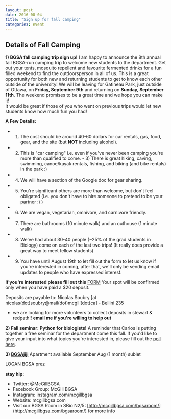 ```yaml
---
layout: post
date: 2016-08-04
title: "Sign up for fall camping"
categories: event
---
```


## Details of Fall Camping 


**1) BGSA fall camping trip sign up!**
I am happy to announce the 8th annual fall BGSA-run camping trip to welcome new students to the department. Get out your tents, mosquito repellent and favourite fermented drinks for a fun filled weekend to find the outdoorsperson in all of us. This is a great opportunity for both new and returning students to get to know each other outside of the university!
We will be leaving for Gatineau Park, just outside of Ottawa, on **Friday, September 9th** and returning on **Sunday, September 11th**.
The weekend promises to be a great time and we hope you can make it!  
It would be great if those of you who went on previous trips would let new students know how much fun you had!

**A Few Details:**
 - 1) The cost should be around 40-60 dollars for car rentals, gas, food, gear, and the site (but __NOT__ including alcohol).

 - 2) This is "car camping" i.e. even if you've never been camping you're more than qualified to come. - 3) There is great hiking, caving, swimming, canoe/kayak rentals, fishing, and biking (and bike rentals) in the park :) 

 - 4) We will have a section of the Google doc for gear sharing.

 - 5) You're significant others are more than welcome, but don't feel obligated (i.e. you don't have to hire someone to pretend to be your partner :) )

 - 6) We are vegan, vegetarian, omnivore, and carnivore friendly.

 - 7) There are bathrooms (10 minute walk) and an outhouse (1 minute walk)

 - 8) We've had about 30-40 people (~25% of the grad students in Biology) come on each of the last two trips! (It really does provide a great way to meet fellow students)

 - 9) You have until August 19th to let fill out the form to let us know if you're interested in coming, after that, we'll only be sending email updates to people who have expressed interest.

**If you're interested please fill out this** [FORM](https://docs.google.com/spreadsheets/d/1Z8j3PWw7lzWRpB2UXkFKi31QMAx_N1H-bpgoEUK9Qn4/edit#gid=376407941)
Your spot will be confirmed only when you have paid a $20 deposit.

Deposits are payable to: Nicolas Soubry [at nicolas(dot)soubry@mail(dot)mcgill(dot)ca] - Bellini 235
- we are looking for more volunteers to collect deposits in stewart & redpath!!  __email me if you're willing to help out__


**2) Fall seminar: Python for biologists!**
A reminder that Carlos is putting together a free seminar for the department come this fall.  If you'd like to give your input into what topics you're interested in, please fill out the [poll here](https://docs.google.com/forms/d/e/1FAIpQLSeG3CCq-8MItIFiLgNUQMU6KgT9pzvlFONz5GEvYUde3loZPQ/viewform?c=0&w=1).

**3) [BGSAjiji](https://docs.google.com/spreadsheets/d/1s9BcBibvzUni4RXZ90X5_LQtxD_19S6mxys_-VmQ1CM/edit?pli=1#gid=0)**
     Apartment available September
     Aug (1 month) sublet

LOGAN
BGSA prez

__stay hip:__

 - Twitter: @McGillBGSA
 - Facebook Group: McGill BGSA
 - Instagram: instagram.com/mcgillbgsa 
 - Website: mcgillbgsa.com
 - Visit our BGSA Room in SBio N2/5: [http://mcgillbgsa.com/bgsaroom/](http://mcgillbgsa.com/bgsaroom/) for more info
 
